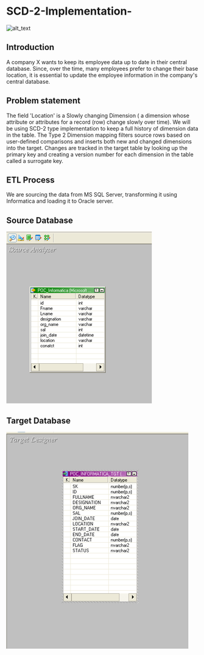 # SCD-2-Implementation-
![alt_text](https://images.unsplash.com/photo-1511984804822-e16ba72f5848?ixlib=rb-1.2.1&ixid=MnwxMjA3fDB8MHxwaG90by1wYWdlfHx8fGVufDB8fHx8&auto=format&fit=crop&w=580&q=80)


## Introduction
A company X wants to keep its employee data up to date in their central database. Since, over the time, many employees prefer to change their base location, it is essential to update the employee information in the company's central database. 

## Problem statement
The field 'Location' is a Slowly changing Dimension (  a dimension whose attribute or attributes for a record (row) change slowly over time). We will be using SCD-2 type implementation to keep a full history of dimension data in the table. The Type 2 Dimension mapping filters source rows based on user-defined comparisons and inserts both new and changed dimensions into the target. Changes are tracked in the target table by looking up the primary key and creating a version number for each dimension in the table called a surrogate key.  

## ETL Process
We are sourcing the data from MS SQL Server, transforming it using Informatica and loading it to Oracle server. 

## Source Database
![alt_text](https://github.com/faraaznx/SCD-2-Implementation-/blob/main/Source.png)

## Target Database
![alt_text](https://github.com/faraaznx/SCD-2-Implementation-/blob/main/Target.png)
